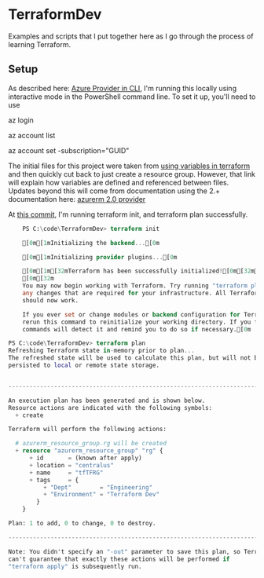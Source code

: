 # TerraformDev

Examples and scripts that I put together here as I go through the process of learning Terraform.

## Setup

As described here: [Azure Provider in CLI](https://www.terraform.io/docs/providers/azurerm/guides/azure_cli.html), I'm running this locally using interactive mode in the PowerShell command line.
To set it up, you'll need to use

az login

az account list

az account set -subscription="GUID"

The initial files for this project were taken from [using variables in terraform](https://learn.hashicorp.com/terraform/azure/variables_az) and then quickly cut back to just create a resource group. However, that link will explain how variables are defined and referenced between files. Updates beyond this will come from documentation using the 2.+ documentation here: [azurerm 2.0 provider](https://registry.terraform.io/providers/hashicorp/azurerm/2.0.0/docs/resources/template_deployment)

At [this commit](https://github.com/Intranoggin/TerraformDev/tree/acff91af4ee59f1bad4a0c8ea7040e8c79cea92a), I'm running terraform init, and terraform plan successfully.

```terraform
    PS C:\code\TerraformDev> terraform init

    [0m[1mInitializing the backend...[0m

    [0m[1mInitializing provider plugins...[0m

    [0m[1m[32mTerraform has been successfully initialized![0m[32m[0m
    [0m[32m
    You may now begin working with Terraform. Try running "terraform plan" to see
    any changes that are required for your infrastructure. All Terraform commands
    should now work.

    If you ever set or change modules or backend configuration for Terraform,
    rerun this command to reinitialize your working directory. If you forget, other
    commands will detect it and remind you to do so if necessary.[0m

PS C:\code\TerraformDev> terraform plan
Refreshing Terraform state in-memory prior to plan...
The refreshed state will be used to calculate this plan, but will not be
persisted to local or remote state storage.


------------------------------------------------------------------------

An execution plan has been generated and is shown below.
Resource actions are indicated with the following symbols:
  + create

Terraform will perform the following actions:

  # azurerm_resource_group.rg will be created
  + resource "azurerm_resource_group" "rg" {
      + id       = (known after apply)
      + location = "centralus"
      + name     = "tfTFRG"
      + tags     = {
          + "Dept"        = "Engineering"
          + "Environment" = "Terraform Dev"
        }
    }

Plan: 1 to add, 0 to change, 0 to destroy.

------------------------------------------------------------------------

Note: You didn't specify an "-out" parameter to save this plan, so Terraform
can't guarantee that exactly these actions will be performed if
"terraform apply" is subsequently run.
```
